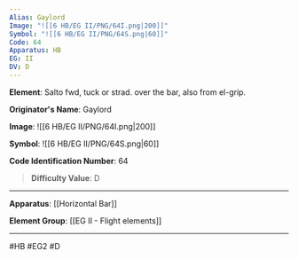 ```yaml
---
Alias: Gaylord
Image: "![[6 HB/EG II/PNG/64I.png|200]]"
Symbol: "![[6 HB/EG II/PNG/64S.png|60]]"
Code: 64
Apparatus: HB
EG: II
DV: D
---
```

**Element**: Salto fwd, tuck or strad. over the bar, also from el-grip.

**Originator's Name**: Gaylord

**Image**:
![[6 HB/EG II/PNG/64I.png|200]]

**Symbol**:
![[6 HB/EG II/PNG/64S.png|60]]

**Code Identification Number**: 64

>**Difficulty Value**: D

___
**Apparatus**: [[Horizontal Bar]]

**Element Group**: [[EG II - Flight elements]]
___
#HB #EG2 #D
